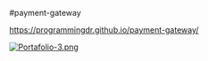  #payment-gateway
 
 https://programmingdr.github.io/payment-gateway/
 
 [![Portafolio-3.png](https://i.postimg.cc/4ymTRkcf/Portafolio-3.png)](https://postimg.cc/jn01y1vm)
